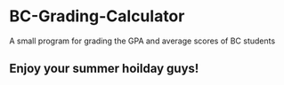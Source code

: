# BC-Grading-Calculator
A small program for grading the GPA and average scores of BC students

## Enjoy your summer hoilday guys!